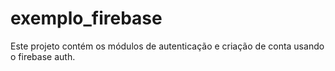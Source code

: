 # exemplo_firebase

Este projeto contém os módulos de autenticação e criação de conta usando o firebase auth.

